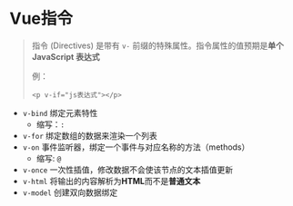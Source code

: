 # Vue指令

> 指令 (Directives) 是带有 `v-` 前缀的特殊属性。指令属性的值预期是**单个 JavaScript 表达式** 
>
> 例：
>
> `<p v-if="js表达式"></p>`

- `v-bind` 绑定元素特性
  - 缩写：`:`
- `v-for` 绑定数组的数据来渲染一个列表
- `v-on` 事件监听器，绑定一个事件与对应名称的方法（methods）
  - 缩写: `@`
- `v-once` 一次性插值，修改数据不会使该节点的文本插值更新
- `v-html` 将输出的内容解析为**HTML**而不是**普通文本**
- `v-model` 创建双向数据绑定